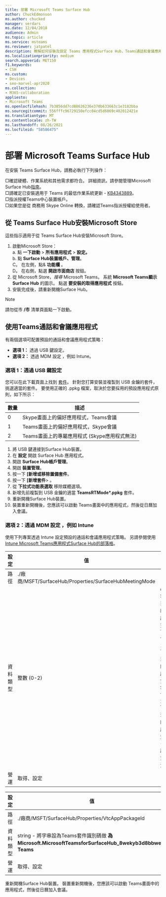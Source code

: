 ```yaml
---
title: 部署 Microsoft Teams Surface Hub
author: ChuckEdmonson
ms.author: chucked
manager: serdars
ms.date: 12/04/2018
audience: Admin
ms.topic: article
ms.service: msteams
ms.reviewer: jatpatel
description: 瞭解如何安裝及設定 Teams 應用程式Surface Hub，Teams通話和會議應用程式。
ms.localizationpriority: medium
search.appverid: MET150
f1.keywords:
- CSH
ms.custom:
- Devices
- seo-marvel-apr2020
ms.collection:
- M365-collaboration
appliesto:
- Microsoft Teams
ms.openlocfilehash: 7b3856dd7cd88626236e370b633663c1e3182bba
ms.sourcegitcommit: 556fffc96729150efcc04cd5d6069c402012421e
ms.translationtype: MT
ms.contentlocale: zh-TW
ms.lasthandoff: 08/26/2021
ms.locfileid: "58586475"
---
```

# <a name="deploy-microsoft-teams-for-surface-hub"></a>部署 Microsoft Teams Surface Hub

在安裝 Teams Surface Hub，請務必執行下列操作：

 □確認硬體、作業系統和其他需求都符合。 詳細資訊，請參閱管理Microsoft Surface Hub[指南](/surface-hub/)。<br>
 □請確定已安裝適用于 Teams 的最低作業系統更新 - [KB4343889](https://support.microsoft.com/help/4343889)。<br>
 □指派授權Teams中心裝置帳戶。<br>
 □如果您是從 商務用 Skype Online 轉換，請確認Teams指派授權給使用者。

## <a name="install-teams-for-surface-hub-from-the-microsoft-store"></a>從 Teams Surface Hub安裝Microsoft Store 

這些指示適用于從 Teams Surface Hub安裝Microsoft Store。 
 
1. 啟動Microsoft Store：<br>
   a. 點 **一下啟動**  >  **所有應用程式**  >  **設定。**<br> b. 點 **Surface Hub裝置帳戶、管理**。<br>
   C。 在左側，點& **功能欄** 。<br> D。 在右側，點選 **開啟市面商店** 按鈕。 
2. 從 Microsoft Store，*搜尋* Microsoft Teams。 系統 **Microsoft Teams顯示Surface Hub** 的圖示。 點選 **要安裝的取得應用程式** 按鈕。  
3. 安裝完成後，請重新開機Surface Hub。 

> [!NOTE]
> 請勿從市 **/市** 清單頁面點一下啟動。

## <a name="make-teams-the-default-calling-and-meetings-application"></a>使用Teams通話和會議應用程式
 
有兩個選項可配置預設的通話和會議應用程式策略： 

- **選項 1：** 透過 USB 鍵設定。 
- **選項 2：** 透過 MDM 設定 ，例如 Intune。
 
### <a name="option-1-configure-via-usb-key"></a>選項 1：透過 USB 鍵設定 
 
您可以在此下載頁面上找到 [套件](https://1drv.ms/f/s!ArcnbnREun0Vnp9Wps9MlWB-UJZw3g)。 針對您打算安裝並複製到 USB 金鑰的套件，挑選適當的套件。 要使用正確的 .ppkg 檔案，取決於您要採用的預設應用程式原則，如下所示： 

|數量  |描述  |
|---------|---------|
|0     | Skype畫面上的偏好應用程式，Teams會議        |
|1     | Teams畫面上的偏好應用程式，Skype會議        |
|2     | Teams畫面上的專屬應用程式 (Skype應用程式無法)         |
 
1. 將 USB 鍵連接到Surface Hub裝置。 
2. 在 **設定** 開啟 Surface Hub 應用程式。 
3. 開啟 **Surface Hub帳戶管理**。
4. 開啟 **裝置管理**。 
5. 按一下 **[新增或移除置備套件**。 
6. 按一下 **[新增套件**> 。
7. 從 **下拉式功能表選取** 移除媒體選項。 
8. 新增先前複製到 USB 金鑰的適當 <strong>TeamsRTMode*.ppkg</strong> 套件。 
9. 重新開機Surface Hub裝置。 
10. 裝置重新開機後，您應該可以啟動 Teams畫面中的應用程式，然後從日曆加入會議。 

### <a name="option-2-configure-via-mdm-such-as-intune"></a>選項 2：透過 MDM 設定 ，例如 Intune 

使用下列專案透過 Intune 設定預設的通話和會議應用程式策略。 另請參閱使用[Intune Microsoft Teams應用程式Surface Hub的部落格](https://y0av.me/2018/07/16/deploy-the-microsoft-teams-for-surface-hub-app-using-intune/)。

|設定   |值    |描述    |
|----------|---------|---------|
|路徑      | ./廠商/MSFT/SurfaceHub/Properties/SurfaceHubMeetingMode        |
|資料類型 | 整數 (0-2)    |0 - Skype畫面上的偏好應用程式，Teams會議<br>1 - Teams畫面上的偏好應用程式，Skype會議<br>2 - Teams畫面上的專屬應用程式 (Skype應用程式無法)  |
|營運| 取得、設定        |

|設定   |值    |
|----------|---------|
|路徑      | ./廠商/MSFT/SurfaceHub/Properties/VtcAppPackageId        |
|資料類型 | string - 將字串設為Teams套件識別碼做 **為Microsoft.MicrosoftTeamsforSurfaceHub_8wekyb3d8bbwe！Teams** |
|營運| 取得、設定        |

重新開機Surface Hub裝置。 裝置重新開機後，您應該可以啟動 Teams畫面中的應用程式，然後從日曆加入會議。
